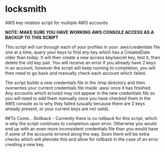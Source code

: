 # locksmith
AWS key rotation script for multiple AWS accounts

**NOTE: MAKE SURE YOU HAVE WORKING AWS CONSOLE ACCESS AS A BACKUP TO THIS SCRIPT**



This script will run through each of your profiles in your .aws/credentials file one at a time, query your keys to find any key which has a CreatedDate older than today. It will then create a new access key/secret key, test it, then delete the old key pair. You will receive an error if you already have 2 keys in an account, however the script will keep running to completion, you will then need to go back and manually check each account which failed. 

The script builds a new credentials file in the /tmp directory and then overwrites your current credentials file inside .aws/ once it has finished. Any accounts which errored may not appear in the new credentials file so you will need to add them manually once you have checked them in the AWS console as to why they failed (usually because there are 2 keys already present, or your current keys are not valid).

##To Come...
Rollback - Currently there is no rollback for this script, which is why the script continues to completion upon error. Otherwise you would end up with an even more inconsistent credentials file than you would have if some of the accounts errored along the way. Soon there will be extra checks which will alleviate this and allow for rollback in the case of an error creating a new key.

